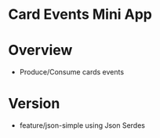 # Card Events Mini App
# Overview
- Produce/Consume cards events

# Version

- feature/json-simple using Json Serdes